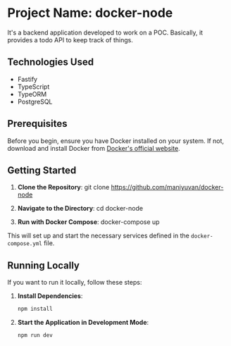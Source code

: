 # Project Name: docker-node

It's a backend application developed to work on a POC. Basically, it provides a todo API to keep track of things.

## Technologies Used

- Fastify
- TypeScript
- TypeORM
- PostgreSQL

## Prerequisites

Before you begin, ensure you have Docker installed on your system. If not, download and install Docker from [Docker's official website](https://www.docker.com/get-started).

## Getting Started

1. **Clone the Repository**:
   git clone https://github.com/maniyuvan/docker-node

2. **Navigate to the Directory**:
   cd docker-node

3. **Run with Docker Compose**:
   docker-compose up

This will set up and start the necessary services defined in the `docker-compose.yml` file.

## Running Locally

If you want to run it locally, follow these steps:

1. **Install Dependencies**:
   ```bash
   npm install

2. **Start the Application in Development Mode**:

   ```bash
   npm run dev

